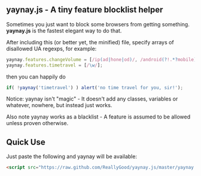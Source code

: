 ## yaynay.js - A tiny feature blocklist helper

Sometimes you just want to block some browsers from getting something. __yaynay.js__ is the fastest elegant way to do that.

After including this (or better yet, the minified) file, specify arrays of disallowed UA regexps, for example:

```javascript
yaynay.features.changeVolume = [/ip(ad|hone|od)/, /android(?!.*?mobile)/, /webos/];
yaynay.features.timetravel = [/\w/];
```
then you can happily do

```javascript
if( !yaynay('timetravel') ) alert('no time travel for you, sir!');
```
Notice: yaynay isn't "magic" - It doesn't add any classes, variables or whatever, nowhere, but instead just works.

Also note yaynay works as a blacklist - A feature is assumed to be allowed unless proven otherwise.

## Quick Use
Just paste the following and yaynay will be available:

```html
<script src="https://raw.github.com/ReallyGood/yaynay.js/master/yaynay.min.js"></script>
```
